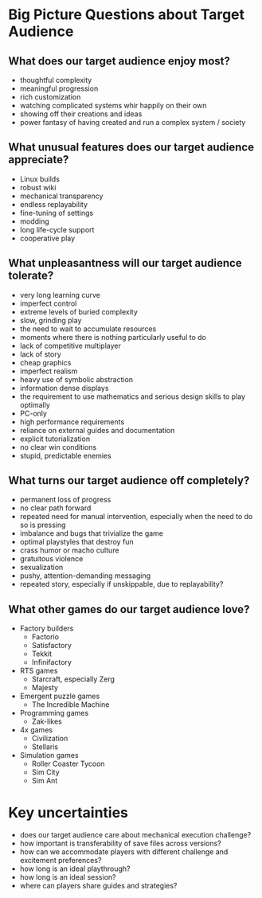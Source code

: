 # Big Picture Questions about Target Audience

## What does our target audience enjoy most?

- thoughtful complexity
- meaningful progression
- rich customization
- watching complicated systems whir happily on their own
- showing off their creations and ideas
- power fantasy of having created and run a complex system / society

## What unusual features does our target audience appreciate?

- Linux builds
- robust wiki
- mechanical transparency
- endless replayability
- fine-tuning of settings
- modding
- long life-cycle support
- cooperative play

## What unpleasantness will our target audience tolerate?

- very long learning curve
- imperfect control
- extreme levels of buried complexity
- slow, grinding play
- the need to wait to accumulate resources
- moments where there is nothing particularly useful to do
- lack of competitive multiplayer
- lack of story
- cheap graphics
- imperfect realism
- heavy use of symbolic abstraction
- information dense displays
- the requirement to use mathematics and serious design skills to play optimally
- PC-only
- high performance requirements
- reliance on external guides and documentation
- explicit tutorialization
- no clear win conditions
- stupid, predictable enemies

## What turns our target audience off completely?

- permanent loss of progress
- no clear path forward
- repeated need for manual intervention, especially when the need to do so is pressing
- imbalance and bugs that trivialize the game
- optimal playstyles that destroy fun
- crass humor or macho culture
- gratuitous violence
- sexualization
- pushy, attention-demanding messaging
- repeated story, especially if unskippable, due to replayability?

## What other games do our target audience love?

- Factory builders
  - Factorio
  - Satisfactory
  - Tekkit
  - Infinifactory
- RTS games
  - Starcraft, especially Zerg
  - Majesty
- Emergent puzzle games
  - The Incredible Machine
- Programming games
  - Zak-likes
- 4x games
  - Civilization
  - Stellaris
- Simulation games
  - Roller Coaster Tycoon
  - Sim City
  - Sim Ant

# Key uncertainties

- does our target audience care about mechanical execution challenge?
- how important is transferability of save files across versions?
- how can we accommodate players with different challenge and excitement preferences?
- how long is an ideal playthrough?
- how long is an ideal session?
- where can players share guides and strategies?
